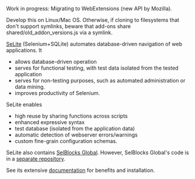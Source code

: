 Work in progress: Migrating to WebExtensions (new API by Mozilla).

Develop this on Linux/Mac OS. Otherwise, if cloning to filesystems that don't support symlinks, beware that add-ons share shared/old_addon_versions.js via a symlink.

[SeLite](http://selite.github.io/) (Selenium+SQLite) automates database-driven navigation of web applications. It
* allows database-driven operation
* serves for functional testing, with test data isolated from the tested application
* serves for non-testing purposes, such as automated administration or data mining.
* improves productivity of Selenium.

SeLite enables
* high reuse by sharing functions across scripts
* enhanced expressive syntax
* test database (isolated from the application data)
* automatic detection of webserver errors/warnings
* custom fine-grain configuration schemas.

SeLite also contains [SelBlocks Global](https://selite.github.io/SelBlocksGlobal). However, SelBlocks Global's code is in a [separate repository](https://github.com/SeLite/SelBlocksGlobal).

See its extensive [documentation](http://selite.github.io/) for benefits and installation.